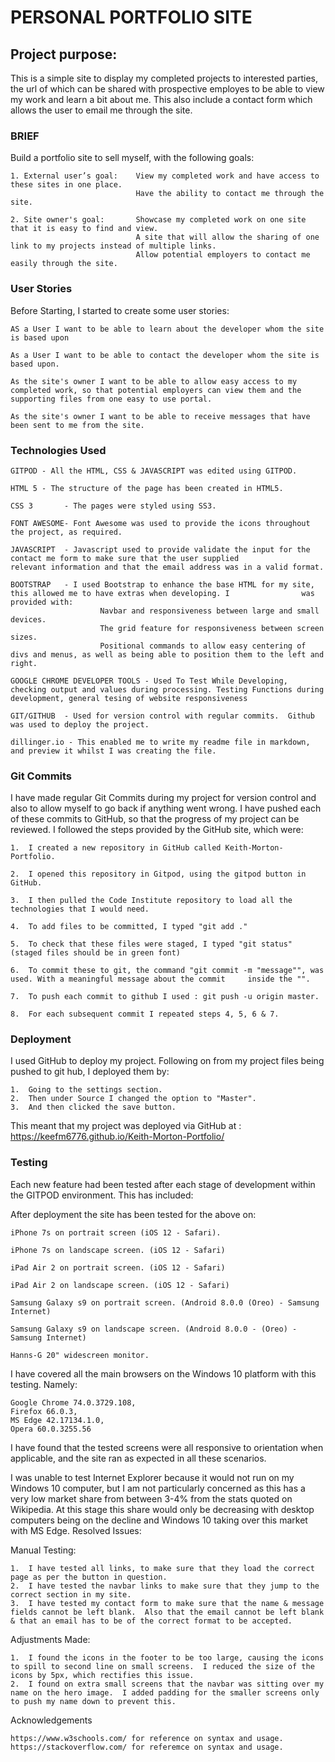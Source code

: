 # PERSONAL PORTFOLIO SITE

## Project purpose:

This is a simple site to display my completed projects to interested parties, the url of which can be shared with prospective employes to be able to view my work and learn a bit about me.  This also include a contact form which allows the user to email me through the site.

### BRIEF

Build a portfolio site to sell myself, with the following goals:

    1. External user’s goal:    View my completed work and have access to these sites in one place.
                                Have the ability to contact me through the site.

    2. Site owner's goal:       Showcase my completed work on one site that it is easy to find and view.
                                A site that will allow the sharing of one link to my projects instead of multiple links.
                                Allow potential employers to contact me easily through the site.
                                
### User Stories

Before Starting, I started to create some user stories:

    AS a User I want to be able to learn about the developer whom the site is based upon

    As a User I want to be able to contact the developer whom the site is based upon.

    As the site's owner I want to be able to allow easy access to my completed work, so that potential employers can view them and the supporting files from one easy to use portal.

    As the site's owner I want to be able to receive messages that have been sent to me from the site.
    

### Technologies Used

    GITPOD - All the HTML, CSS & JAVASCRIPT was edited using GITPOD.

    HTML 5 - The structure of the page has been created in HTML5.

    CSS 3       - The pages were styled using SS3.

    FONT AWESOME- Font Awesome was used to provide the icons throughout the project, as required.

    JAVASCRIPT  - Javascript used to provide validate the input for the contact me form to make sure that the user supplied               relevant information and that the email address was in a valid format.

    BOOTSTRAP   - I used Bootstrap to enhance the base HTML for my site, this allowed me to have extras when developing. I                was provided with:
                        Navbar and responsiveness between large and small devices.
                        The grid feature for responsiveness between screen sizes.
                        Positional commands to allow easy centering of divs and menus, as well as being able to position them to the left and right.

    GOOGLE CHROME DEVELOPER TOOLS - Used To Test While Developing, checking output and values during processing. Testing Functions during development, general tesing of website responsiveness

    GIT/GITHUB  - Used for version control with regular commits.  Github was used to deploy the project.

    dillinger.io - This enabled me to write my readme file in markdown, and preview it whilst I was creating the file.

### Git Commits

I have made regular Git Commits during my project for version control and also to allow myself to go back if anything went wrong. I have pushed each of these commits to GitHub, so that the progress of my project can be reviewed. I followed the steps provided by the GitHub site, which were:

    1.  I created a new repository in GitHub called Keith-Morton-Portfolio.

    2.  I opened this repository in Gitpod, using the gitpod button in GitHub.

    3.  I then pulled the Code Institute repository to load all the technologies that I would need.
    
    4.  To add files to be committed, I typed "git add ."

    5.  To check that these files were staged, I typed "git status" (staged files should be in green font)

    6.  To commit these to git, the command "git commit -m "message"", was used. With a meaningful message about the commit     inside the "".

    7.  To push each commit to github I used : git push -u origin master. 

    8.  For each subsequent commit I repeated steps 4, 5, 6 & 7.

### Deployment

I used GitHub to deploy my project.  Following on from my project files being pushed to git hub, I deployed them by:

    1.  Going to the settings section.
    2.  Then under Source I changed the option to "Master".
    3.  And then clicked the save button.

This meant that my project was deployed via GitHub at : https://keefm6776.github.io/Keith-Morton-Portfolio/

### Testing

Each new feature had been tested after each stage of development within the GITPOD environment. This has included:

After deployment the site has been tested for the above on:

    iPhone 7s on portrait screen (iOS 12 - Safari).

    iPhone 7s on landscape screen. (iOS 12 - Safari)

    iPad Air 2 on portrait screen. (iOS 12 - Safari)

    iPad Air 2 on landscape screen. (iOS 12 - Safari)

    Samsung Galaxy s9 on portrait screen. (Android 8.0.0 (Oreo) - Samsung Internet)

    Samsung Galaxy s9 on landscape screen. (Android 8.0.0 - (Oreo) - Samsung Internet)

    Hanns-G 20" widescreen monitor.

I have covered all the main browsers on the Windows 10 platform with this testing. Namely:

    Google Chrome 74.0.3729.108,
    Firefox 66.0.3,
    MS Edge 42.17134.1.0,
    Opera 60.0.3255.56

I have found that the tested screens were all responsive to orientation when applicable, and the site ran as expected in all these scenarios.

I was unable to test Internet Explorer because it would not run on my Windows 10 computer, but I am not particularly concerned as this has a very low market share from between 3-4% from the stats quoted on Wikipedia. At this stage this share would only be decreasing with desktop computers being on the decline and Windows 10 taking over this market with MS Edge.
Resolved Issues:

Manual Testing:

    1.  I have tested all links, to make sure that they load the correct page as per the button in question. 
    2.  I have tested the navbar links to make sure that they jump to the correct section in my site.
    3.  I have tested my contact form to make sure that the name & message fields cannot be left blank.  Also that the email cannot be left blank & that an email has to be of the correct format to be accepted.

Adjustments Made:

    1.  I found the icons in the footer to be too large, causing the icons to spill to second line on small screens.  I reduced the size of the icons by 5px, which rectifies this issue.
    2.  I found on extra small screens that the navbar was sitting over my name on the hero image.  I added padding for the smaller screens only to push my name down to prevent this.
    

Acknowledgements

    https://www.w3schools.com/ for reference on syntax and usage.
    https://stackoverflow.com/ for referemce on syntax and usage. 
    

